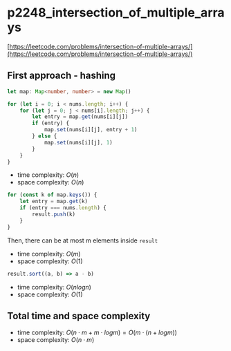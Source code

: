 # p2248_intersection_of_multiple_arrays
[https://leetcode.com/problems/intersection-of-multiple-arrays/](https://leetcode.com/problems/intersection-of-multiple-arrays/)


## First approach - hashing

```Typescript
let map: Map<number, number> = new Map()

for (let i = 0; i < nums.length; i++) {
    for (let j = 0; j < nums[i].length; j++) {
        let entry = map.get(nums[i][j])
        if (entry) {
            map.set(nums[i][j], entry + 1)
        } else {
            map.set(nums[i][j], 1)
        }
    }
}
```
- time complexity: $O(n)$
- space complexity: $O(n)$

```Typescript
for (const k of map.keys()) {
    let entry = map.get(k)
    if (entry === nums.length) {
        result.push(k)
    }
}
```
Then, there can be at most m elements inside `result` 

- time complexity: $O(m)$
- space complexity: $O(1)$

```Typescript
result.sort((a, b) => a - b)
```
- time complexity: $O(nlogn)$
- space complexity: $O(1)$

## Total time and space complexity

- time complexity: $O(n⋅m+m⋅logm)=O(m⋅(n+logm))$
- space complexity: $O(n⋅m)$

